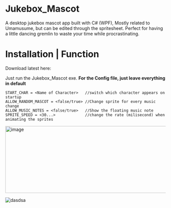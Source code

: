 # Jukebox_Mascot
A desktop jukebox mascot app built with C# (WPF), Mostly related to Umamusume, but can be edited through the spritesheet.
Perfect for having a little dancing gremlin to waste your time while procrastinating.

# Installation | Function
Download latest here:

Just run the Jukebox_Mascot exe.
**For the Config file, just leave everything in default** <br />
```
START_CHAR = <Name of Character>   //switch which character appears on startup
ALLOW_RANDOM_MASCOT = <false/true> //Change sprite for every music change
ALLOW_MUSIC_NOTES = <false/true>   //Show the floating music note
SPRITE_SPEED = <30...>             //change the rate (milisecond) when animating the sprites
```
<img width="556" height="211" alt="image" src="https://github.com/user-attachments/assets/e40aa18b-fcd7-4c1d-be6a-d278c8c4615a" />


![dasdsa](https://github.com/user-attachments/assets/769d2fc3-6b90-4dfe-a767-3fd6c33513d9)


